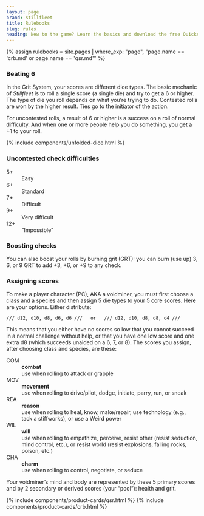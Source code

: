 ```yaml
---
layout: page
brand: stillfleet
title: Rulebooks
slug: rules
heading: New to the game? Learn the basics and download the free Quickstart
---
```

{% assign rulebooks = site.pages | where_exp: "page", "page.name == 'crb.md' or page.name == 'qsr.md'" %}

### Beating 6

In the Grit System, your scores are different dice types. The basic mechanic of *Stillfleet* is to roll a single score (a single die) and try to get a 6 or higher. The type of die you roll depends on what you’re trying to do. Contested rolls are won by the higher result. Ties go to the initiator of the action.

For uncontested rolls, a result of 6 or higher is a success on a roll of normal difficulty. And when one or more people help you do something, you get a +1 to your roll.

{% include components/unfolded-dice.html %}

### Uncontested check difficulties

<dl class="grid tight difficulties">
  <dt class="five">5+</dt>
  <dd class="five">Easy</dd>

  <dt class="six">6+</dt>
  <dd class="six">Standard</dd>

  <dt class="seven">7+</dt>
  <dd class="seven">Difficult</dd>

  <dt class="nine">9+</dt>
  <dd class="nine">Very difficult</dd>

  <dt class="twelve">12+</dt>
  <dd class="twelve">"Impossible"</dd>
</dl>

### Boosting checks

You can also boost your rolls by burning grit (GRT): you can burn (use up) 3, 6, or 9 GRT to add +3, +6, or +9 to any check.

### Assigning scores

To make a player character (PC), AKA a voidminer, you must first choose a class and a species and then assign 5 die types to your 5 core scores. Here are your options. Either distribute:

    /// d12, d10, d8, d6, d6 ///   or   /// d12, d10, d8, d8, d4 ///

This means that you either have no scores so low that you cannot succeed in a normal challenge without help, or that you have one low score and one extra d8 (which succeeds unaided on a 6, 7, or 8). The scores you assign, after choosing class and species, are these:

<dl class="grid tight scores">
  <dt>COM</dt>
  <dd><strong>combat</strong><br/>
  use when rolling to attack or grapple</dd>
  <dt>MOV </dt>
  <dd><strong>movement</strong><br/>
  use when rolling to drive/pilot, dodge, initiate, parry, run, or sneak</dd>
  <dt>REA</dt>
  <dd><strong>reason</strong><br/>
  use when rolling to heal, know, make/repair, use technology (e.g., tack a stiffworks), or use a Weird power</dd>
  <dt>WIL</dt>
  <dd><strong>will</strong><br/>
  use when rolling to empathize, perceive, resist other (resist seduction, mind control, etc.), or resist world (resist explosions, falling rocks, poison, etc.)</dd>
  <dt>CHA</dt>
  <dd><strong>charm</strong><br/>
  use when rolling to control, negotiate, or seduce</dd>
</dl>


Your voidminer’s mind and body are represented by these 5 primary scores and by 2 secondary or derived scores (your “pool”): health and grit.



{% include components/product-cards/qsr.html %}
{% include components/product-cards/crb.html %}

